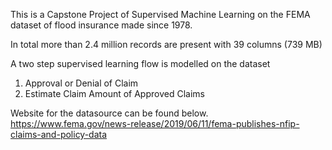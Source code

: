 This is a Capstone Project of Supervised Machine Learning on the FEMA dataset of flood insurance made since 1978.

In total more than 2.4 million records are present with 39 columns (739 MB)

A two step supervised learning flow is modelled on the dataset
1. Approval or Denial of Claim
2. Estimate Claim Amount of Approved Claims 

Website for the datasource can be found below.
https://www.fema.gov/news-release/2019/06/11/fema-publishes-nfip-claims-and-policy-data
